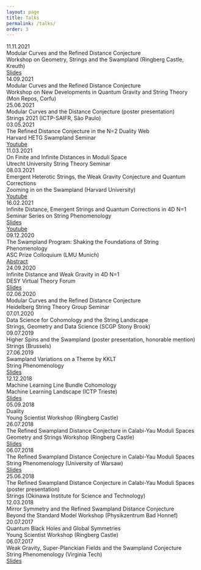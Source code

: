 ```yaml
---
layout: page
title: Talks
permalink: /talks/
order: 3
---
```


<div class="container">
    <div class="row event mb-3">
        <div class="col-md-2 text-nowrap date">
            11.11.2021
        </div>
        <div class="col-sm eventinfo">
            <div class="container">
                <div class="row fw-bold title">
                    Modular Curves and the Refined Distance Conjecture
                </div>
                <div class="row venue">
                    Workshop on Geometry, Strings and the Swampland (Ringberg Castle, Kreuth)
                </div>
                <div class="row weblinks">
                <a class="p-0" href="https://wwwth.mpp.mpg.de/members/blumenha/ringberg2021/talks/klaewer.pdf"> Slides </a>
                </div>
            </div>
        </div>
    </div>
    <div class="row event mb-3">
        <div class="col-md-2 text-nowrap date">
            14.09.2021
        </div>
        <div class="col-sm eventinfo">
            <div class="container">
                <div class="row fw-bold title">
                    Modular Curves and the Refined Distance Conjecture
                </div>
                <div class="row venue">
                    Workshop on New Developments in Quantum Gravity and String Theory (Mon Repos, Corfu)
                </div>
                <div class="row weblinks">
                </div>
            </div>
        </div>
    </div>
    <div class="row event mb-3">
        <div class="col-md-2 text-nowrap date">
            25.06.2021
        </div>
        <div class="col-sm eventinfo">
            <div class="container">
                <div class="row fw-bold title">
                    Modular Curves and the Distance Conjecture (poster presentation)
                </div>
                <div class="row venue">
                    Strings 2021 (ICTP-SAIFR, São Paulo)
                </div>
                <div class="row weblinks">
                </div>
            </div>
        </div>
    </div>
    <div class="row event mb-3">
        <div class="col-md-2 text-nowrap date">
            03.05.2021
        </div>
        <div class="col-sm eventinfo">
            <div class="container">
                <div class="row fw-bold title">
                    The Refined Distance Conjecture in the N=2 Duality Web
                </div>
                <div class="row venue">
                    Harvard HETG Swampland Seminar
                </div>
                <div class="row weblinks">
                    <a class="p-0" href="https://www.youtube.com/watch?v=UaIWzH02xcU"> Youtube </a>
                </div>
            </div>
        </div>
    </div>
    <div class="row event mb-3">
        <div class="col-md-2 text-nowrap date">
            11.03.2021
        </div>
        <div class="col-sm eventinfo">
            <div class="container">
                <div class="row fw-bold title">
                    On Finite and Infinite Distances in Moduli Space
                </div>
                <div class="row venue">
                    Utrecht University String Theory Seminar
                </div>
                <div class="row weblinks">
                </div>
            </div>
        </div>
    </div>
    <div class="row event mb-3">
        <div class="col-md-2 text-nowrap date">
            08.03.2021
        </div>
        <div class="col-sm eventinfo">
            <div class="container">
                <div class="row fw-bold title">
                    Emergent Heterotic Strings, the Weak Gravity Conjecture and Quantum Corrections
                </div>
                <div class="row venue">
                    Zooming in on the Swampland (Harvard University)
                </div>
                <div class="row weblinks">
                <a class="p-0" href="https://www.youtube.com/watch?v=2kKMbzoNWJI"> Youtube </a>
                </div>
            </div>
        </div>
    </div>
    <div class="row event mb-3">
        <div class="col-md-2 text-nowrap date">
            16.02.2021
        </div>
        <div class="col-sm-10 eventinfo">
            <div class="container">
                <div class="row fw-bold title">
                    Infinite Distance, Emergent Strings and Quantum Corrections in 4D N=1
                </div>
                <div class="row venue">
                    Seminar Series on String Phenomenology
                </div>
                <div class="row weblinks">
                    <div class="col-2 p-0">
                        <a class="p-0" href="https://stringphenoseminars.github.io/slides/danielklawer.pdf"> Slides </a>
                    </div>
                    <div class="col">
                        <a class="" href="https://www.youtube.com/watch?v=eFpZlDlVARA"> Youtube </a>
                    </div>
                </div>
            </div>
        </div>
    </div>
    <div class="row event mb-3">
        <div class="col-md-2 text-nowrap date">
            09.12.2020
        </div>
        <div class="col-sm eventinfo">
            <div class="container">
                <div class="row fw-bold title">
                    The Swampland Program: Shaking the Foundations of String Phenomenology
                </div>
                <div class="row venue">
                    ASC Prize Colloquium (LMU Munich)
                </div>
                <div class="row weblinks">
                    <a class="p-0" href="https://www.physik.uni-muenchen.de/aus_der_fakultaet/kolloquien/asc_kolloquium/archiv_wise20/phd_prize_2019/asc_phd-prize-colloquium_2019.pdf">Abstract</a>
                </div>
            </div>
        </div>
    </div>
    <div class="row event mb-3">
        <div class="col-md-2 text-nowrap date">
            24.09.2020
        </div>
        <div class="col-sm eventinfo">
            <div class="container">
                <div class="row fw-bold title">
                    Infinite Distance and Weak Gravity in 4D N=1
                </div>
                <div class="row venue">
                    DESY Virtual Theory Forum
                </div>
                <div class="row weblinks">
                    <a class="p-0" href="https://indico.desy.de/event/25488/contributions/57262/attachments/37030/46288/Hamburg240920.pdf"> Slides </a>
                </div>
            </div>
        </div>
    </div>
    <div class="row event mb-3">
        <div class="col-md-2 text-nowrap date">
            02.06.2020
        </div>
        <div class="col-sm eventinfo">
            <div class="container">
                <div class="row fw-bold title">
                    Modular Curves and the Refined Distance Conjecture
                </div>
                <div class="row venue">
                    Heidelberg String Theory Group Seminar
                </div>
                <div class="row weblinks">
                </div>
            </div>
        </div>
    </div>
    <div class="row event mb-3">
        <div class="col-md-2 text-nowrap date">
            07.01.2020
        </div>
        <div class="col-sm eventinfo">
            <div class="container">
                <div class="row fw-bold title">
                    Data Science for Cohomology and the String Landscape
                </div>
                <div class="row venue">
                    Strings, Geometry and Data Science (SCGP Stony Brook)
                </div>
                <div class="row weblinks">
                </div>
            </div>
        </div>
    </div>
    <div class="row event mb-3">
        <div class="col-md-2 text-nowrap date">
            09.07.2019
        </div>
        <div class="col-sm eventinfo">
            <div class="container">
                <div class="row fw-bold title">
                    Higher Spins and the Swampland (poster presentation, honorable mention)
                </div>
                <div class="row venue">
                    Strings (Brussels)
                </div>
                <div class="row weblinks">
                </div>
            </div>
        </div>
    </div>
    <div class="row event mb-3">
        <div class="col-md-2 text-nowrap date">
            27.06.2019
        </div>
        <div class="col-sm eventinfo">
            <div class="container">
                <div class="row fw-bold title">
                    Swampland Variations on a Theme by KKLT
                </div>
                <div class="row venue">
                    String Phenomenology
                </div>
                <div class="row weblinks">
                    <a class="p-0" href="https://indico.cern.ch/event/782251/contributions/3442293/attachments/1870798/3078300/2_Klaewer.pdf"> Slides </a>
                </div>
            </div>
        </div>
    </div>
    <div class="row event mb-3">
        <div class="col-md-2 text-nowrap date">
            12.12.2018
        </div>
        <div class="col-sm eventinfo">
            <div class="container">
                <div class="row fw-bold title">
                    Machine Learning Line Bundle Cohomology
                </div>
                <div class="row venue">
                    Machine Learning Landscape (ICTP Trieste)
                </div>
                <div class="row weblinks">
                    <a class="p-0" href="http://indico.ictp.it/event/8784/session/29/contribution/192/material/slides/"> Slides </a>
                </div>
            </div>
        </div>
    </div>
    <div class="row event mb-3">
        <div class="col-md-2 text-nowrap date">
            05.09.2018
        </div>
        <div class="col-sm eventinfo">
            <div class="container">
                <div class="row fw-bold title">
                    Duality
                </div>
                <div class="row venue">
                    Young Scientist Workshop (Ringberg Castle)
                </div>
                <div class="row weblinks">
                </div>
            </div>
        </div>
    </div>
    <div class="row event mb-3">
        <div class="col-md-2 text-nowrap date">
            26.07.2018
        </div>
        <div class="col-sm eventinfo">
            <div class="container">
                <div class="row fw-bold title">
                    The Refined Swampland Distance Conjecture in Calabi-Yau Moduli Spaces
                </div>
                <div class="row venue">
                    Geometry and Strings Workshop (Ringberg Castle)
                </div>
                <div class="row weblinks">
                    <a class="p-0" href="https://www.theorie.physik.uni-muenchen.de/activities/workshops/archive_workshops_conferences/ringberg_geometry_strings_18/slides_ringberg_2018/klaewer.pdf"> Slides</a>
                </div>
            </div>
        </div>
    </div>
    <div class="row event mb-3">
        <div class="col-md-2 text-nowrap date">
            06.07.2018
        </div>
        <div class="col-sm eventinfo">
            <div class="container">
                <div class="row fw-bold title">
                    The Refined Swampland Distance Conjecture in Calabi-Yau Moduli Spaces
                </div>
                <div class="row venue">
                    String Phenomenology (University of Warsaw)
                </div>
                <div class="row weblinks">
                    <a class="p-0" href="http://sp18.fuw.edu.pl/wp-content/uploads/participants-database/klaewer_spheno.pdf"> Slides </a> 
                </div>
            </div>
        </div>
    </div>
    <div class="row event mb-3">
        <div class="col-md-2 text-nowrap date">
            25.06.2018
        </div>
        <div class="col-sm eventinfo">
            <div class="container">
                <div class="row fw-bold title">
                    The Refined Swampland Distance Conjecture in Calabi-Yau Moduli Spaces (poster presentation)
                </div>
                <div class="row venue">
                    Strings (Okinawa Institute for Science and Technology)
                </div>
                <div class="row weblinks">
                </div>
            </div>
        </div>
    </div>
    <div class="row event mb-3">
        <div class="col-md-2 text-nowrap date">
            12.03.2018
        </div>
        <div class="col-sm eventinfo">
            <div class="container">
                <div class="row fw-bold title">
                    Mirror Symmetry and the Refined Swampland Distance Conjecture
                </div>
                <div class="row venue">
                    Beyond the Standard Model Workshop (Physikzentrum Bad Honnef)
                </div>
                <div class="row weblinks">
                </div>
            </div>
        </div>
    </div>
    <div class="row event mb-3">
        <div class="col-md-2 text-nowrap date">
            20.07.2017
        </div>
        <div class="col-sm eventinfo">
            <div class="container">
                <div class="row fw-bold title">
                    Quantum Black Holes and Global Symmetries
                </div>
                <div class="row venue">
                    Young Scientist Workshop (Ringberg Castle)
                </div>
                <div class="row weblinks">
                </div>
            </div>
        </div>
    </div>
    <div class="row event mb-3">
        <div class="col-md-2 text-nowrap date">
            06.07.2017
        </div>
        <div class="col-sm eventinfo">
            <div class="container">
                <div class="row fw-bold title">
                    Weak Gravity, Super-Planckian Fields and the Swampland Conjecture
                </div>
                <div class="row venue">
                    String Phenomenology (Virginia Tech)
                </div>
                <div class="row weblinks">
                    <a class="p-0" href="https://www.cpe.vt.edu/stringpheno17/presentations/Klaewer.pdf"> Slides </a>
                </div>
            </div>
        </div>
    </div>
</div>
